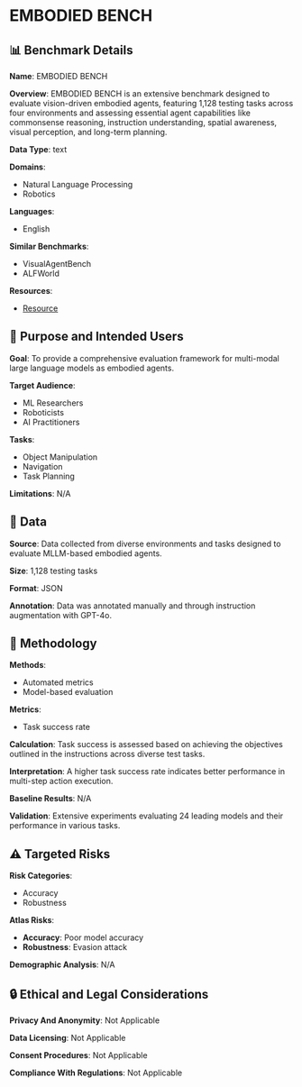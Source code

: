 # EMBODIED BENCH

## 📊 Benchmark Details

**Name**: EMBODIED BENCH

**Overview**: EMBODIED BENCH is an extensive benchmark designed to evaluate vision-driven embodied agents, featuring 1,128 testing tasks across four environments and assessing essential agent capabilities like commonsense reasoning, instruction understanding, spatial awareness, visual perception, and long-term planning.

**Data Type**: text

**Domains**:
- Natural Language Processing
- Robotics

**Languages**:
- English

**Similar Benchmarks**:
- VisualAgentBench
- ALFWorld

**Resources**:
- [Resource](https://embodiedbench.github.io)

## 🎯 Purpose and Intended Users

**Goal**: To provide a comprehensive evaluation framework for multi-modal large language models as embodied agents.

**Target Audience**:
- ML Researchers
- Roboticists
- AI Practitioners

**Tasks**:
- Object Manipulation
- Navigation
- Task Planning

**Limitations**: N/A

## 💾 Data

**Source**: Data collected from diverse environments and tasks designed to evaluate MLLM-based embodied agents.

**Size**: 1,128 testing tasks

**Format**: JSON

**Annotation**: Data was annotated manually and through instruction augmentation with GPT-4o.

## 🔬 Methodology

**Methods**:
- Automated metrics
- Model-based evaluation

**Metrics**:
- Task success rate

**Calculation**: Task success is assessed based on achieving the objectives outlined in the instructions across diverse test tasks.

**Interpretation**: A higher task success rate indicates better performance in multi-step action execution.

**Baseline Results**: N/A

**Validation**: Extensive experiments evaluating 24 leading models and their performance in various tasks.

## ⚠️ Targeted Risks

**Risk Categories**:
- Accuracy
- Robustness

**Atlas Risks**:
- **Accuracy**: Poor model accuracy
- **Robustness**: Evasion attack

**Demographic Analysis**: N/A

## 🔒 Ethical and Legal Considerations

**Privacy And Anonymity**: Not Applicable

**Data Licensing**: Not Applicable

**Consent Procedures**: Not Applicable

**Compliance With Regulations**: Not Applicable
